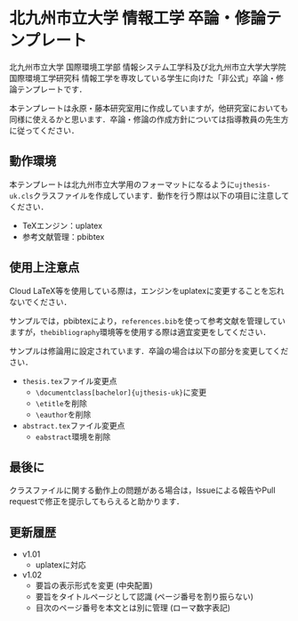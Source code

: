 # 北九州市立大学 情報工学 卒論・修論テンプレート
北九州市立大学 国際環境工学部 情報システム工学科及び北九州市立大学大学院 国際環境工学研究科 情報工学を専攻している学生に向けた「非公式」卒論・修論テンプレートです．

本テンプレートは永原・藤本研究室用に作成していますが，他研究室においても同様に使えるかと思います．卒論・修論の作成方針については指導教員の先生方に従ってください．

## 動作環境
本テンプレートは北九州市立大学用のフォーマットになるように`ujthesis-uk.cls`クラスファイルを作成しています．動作を行う際は以下の項目に注意してください．

- TeXエンジン：uplatex
- 参考文献管理：pbibtex

## 使用上注意点
Cloud LaTeX等を使用している際は，エンジンをuplatexに変更することを忘れないでください．

サンプルでは，pbibtexにより，`references.bib`を使って参考文献を管理していますが，`thebibliography`環境等を使用する際は適宜変更をしてください．

サンプルは修論用に設定されています．卒論の場合は以下の部分を変更してください．

- `thesis.tex`ファイル変更点
  - `\documentclass[bachelor]{ujthesis-uk}`に変更
  - `\etitle`を削除
  - `\eauthor`を削除
- `abstract.tex`ファイル変更点
  - `eabstract`環境を削除

## 最後に
クラスファイルに関する動作上の問題がある場合は，Issueによる報告やPull requestで修正を提示してもらえると助かります．


## 更新履歴
- v1.01
  - uplatexに対応
- v1.02
  - 要旨の表示形式を変更 (中央配置)
  - 要旨をタイトルページとして認識 (ページ番号を割り振らない)
  - 目次のページ番号を本文とは別に管理 (ローマ数字表記)
